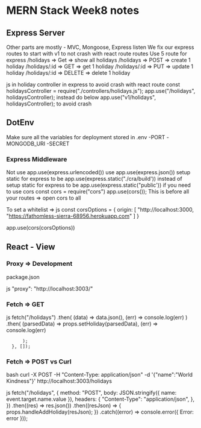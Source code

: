 # MERN Stack Week8 notes

## Express Server

Other parts are mostly - MVC, Mongoose, Express listen
We fix our express routes to start with v1 to not crash with react route routes
Use 5 route for express
/holidays => Get => show all holidays
/holidays => POST => create 1 holiday
/holidays/:id => GET => get 1 holiday
/holidays/:id => PUT => update 1 holiday
/holidays/:id => DELETE => delete 1 holiday

js in holiday controller in express to avoid crash with react route
const holidaysController = require("./controllers/holidays.js");
app.use("/holidays", holidaysController); instead do below
app.use("v1/holidays", holidaysController); to avoid crash


## DotEnv

Make sure all the variables for deployment stored in .env
-PORT
-MONGODB_URI
-SECRET

### Express Middleware

Not use app.use(express.urlencoded()) use app.use(express.json())
setup static for express to be app.use(express.static("./cra/build'))
instead of setup static for express to be app.use(express.static("public'))
if you need to use cors
const cors = require("cors")
app.use(cors()); This is before all your routes => open cors to all

To set a whitelist => 
js
const corsOptions = {
    origin: [
        "http://localhost:3000,
        "https://fathomless-sierra-68956.herokuapp.com"
    ]
}

app.use(cors(corsOptions))

## React - View

### Proxy => Development

package.json

js
"proxy": "http://localhost:3003/"

### Fetch => GET

js 
fetch("/holidays")
          .then(
            (data) => data.json(),
            (err) => console.log(err)
          )
          .then(
            (parsedData) => props.setHoliday(parsedData),
            (err) => console.log(err)
    
          );
      }, []);

### Fetch => POST vs Curl
bash
curl -X POST -H "Content-Type: application/json" -d '{"name":"World Kindness"}' http://localhost:3003/holidays

js 
fetch("/holidays", {
          method: "POST",
          body: JSON.stringify({ name: event.target.name.value }),
          headers: {
            "Content-Type": "application/json",
          },
        })
          .then((res) => res.json())
          .then((resJson) => {
            props.handleAddHoliday(resJson);
          })
          .catch((error) => console.error({ Error: error }));